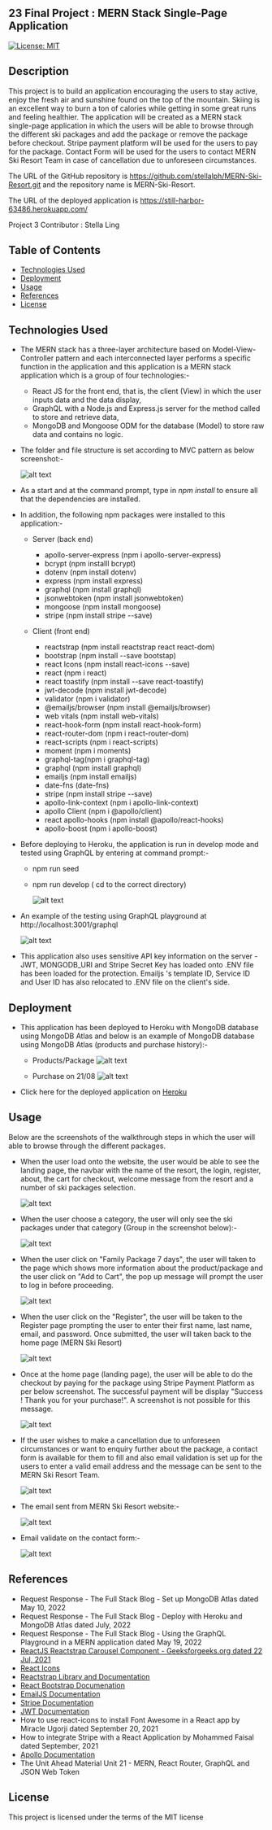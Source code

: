 ## 23 Final Project : MERN Stack Single-Page Application

[![License: MIT](https://img.shields.io/badge/License-MIT-yellow.svg)](https://opensource.org/licenses/MIT)

## Description

This project is to build an application encouraging the users to stay active, enjoy the fresh air and sunshine found on the top of the mountain. Skiing is an excellent way to burn a ton of calories while getting in some great runs and feeling healthier. The application will be created as a MERN stack single-page application in which the users will be able to browse through the different ski packages and add the package or remove the package before checkout. Stripe payment platform will be used for the users to pay for the package. Contact Form will be used for the users to contact MERN Ski Resort Team in case of cancellation due to unforeseen circumstances.

The URL of the GitHub repository is https://github.com/stellalph/MERN-Ski-Resort.git and the repository name is MERN-Ski-Resort.

The URL of the deployed application is https://still-harbor-63486.herokuapp.com/

Project 3 Contributor : Stella Ling

## Table of Contents

- [Technologies Used](#technologies-used)
- [Deployment](#deployment)
- [Usage](#usage)
- [References](#references)
- [License](#license)

## Technologies Used

- The MERN stack has a three-layer architecture based on Model-View-Controller pattern and each interconnected layer performs a specific function in the application and this application is a MERN stack application which is a group of four technologies:-

  - React JS for the front end, that is, the client (View) in which the user inputs data and the data display,
  - GraphQL with a Node.js and Express.js server for the method called to store and retrieve data,
  - MongoDB and Mongoose ODM for the database (Model) to store raw data and contains no logic.

- The folder and file structure is set according to MVC pattern as below screenshot:-

  ![alt text](./client/public/images/mvcfs.jpg)

- As a start and at the command prompt, type in _npm install_ to ensure all that the dependencies are installed.

- In addition, the following npm packages were installed to this application:-

  - Server (back end)

    - apollo-server-express (npm i apollo-server-express)
    - bcrypt (npm installl bcrypt)
    - dotenv (npm install dotenv)
    - express (npm install express)
    - graphql (npm install graphql)
    - jsonwebtoken (npm install jsonwebtoken)
    - mongoose (npm install mongoose)
    - stripe (npm install stripe --save)

  - Client (front end)

    - reactstrap (npm install reactstrap react react-dom)
    - bootstrap (npm install --save bootstap)
    - react Icons (npm install react-icons --save)
    - react (npm i react)
    - react toastify (npm install --save react-toastify)
    - jwt-decode (npm install jwt-decode)
    - validator (npm i validator)
    - @emailjs/browser (npm install @emailjs/browser)
    - web vitals (npm install web-vitals)
    - react-hook-form (npm install react-hook-form)
    - react-router-dom (npm i react-router-dom)
    - react-scripts (npm i react-scripts)
    - moment (npm i moments)
    - graphql-tag(npm i graphql-tag)
    - graphql (npm install graphql)
    - emailjs (npm install emailjs)
    - date-fns (date-fns)
    - stripe (npm install stripe --save)
    - apollo-link-context (npm i apollo-link-context)
    - apollo Client (npm i @apollo/client)
    - react apollo-hooks (npm install @apollo/react-hooks)
    - apollo-boost (npm i apollo-boost)

- Before deploying to Heroku, the application is run in develop mode and tested using GraphQL by entering at command prompt:-

  - npm run seed
  - npm run develop ( cd to the correct directory)

    ![alt text](./client/public/images/dev01.jpg)

- An example of the testing using GraphQL playground at http://localhost:3001/graphql

  ![alt text](./client/public/images/GraphQLex.jpg)

- This application also uses sensitive API key information on the server - JWT, MONGODB_URI and Stripe Secret Key has loaded onto .ENV file has been loaded for the protection. Emailjs 's template ID, Service ID and User ID has also relocated to .ENV file on the client's side.

## Deployment

- This application has been deployed to Heroku with MongoDB database using MongoDB Atlas and below is an example of MongoDB database using MongoDB Atlas (products and purchase history):-

  - Products/Package
    ![alt text](./client/public/images/mongodbatlas.jpg)

  - Purchase on 21/08
    ![alt text](./client/public/images/mongodbatlas2.jpg)

- Click here for the deployed application on [Heroku](https://still-harbor-63486.herokuapp.com/)

## Usage

Below are the screenshots of the walkthrough steps in which the user will able to browse through the different packages.

- When the user load onto the website, the user would be able to see the landing page, the navbar with the name of the resort, the login, register, about, the cart for checkout, welcome message from the resort and a number of ski packages selection.

  ![alt text](./client/public/images/ap01.jpg)

- When the user choose a category, the user will only see the ski packages under that category (Group in the screenshot below):-

  ![alt text](./client/public/images/ap01a.jpg)

- When the user click on "Family Package 7 days", the user will taken to the page which shows more information about the product/package and the user click on "Add to Cart", the pop up message will prompt the user to log in before proceeding.

  ![alt text](./client/public/images/ap02.jpg)

- When the user click on the "Register", the user will be taken to the Register page prompting the user to enter their first name, last name, email, and password. Once submitted, the user will taken back to the home page (MERN Ski Resort)

  ![alt text](./client/public/images/ap04.jpg)

- Once at the home page (landing page), the user will be able to do the checkout by paying for the package using Stripe Payment Platform as per below screenshot. The successful payment will be display "Success ! Thank you for your purchase!". A screenshot is not possible for this message.

  ![alt text](./client/public/images/Stripe01.jpg)

- If the user wishes to make a cancellation due to unforeseen circumstances or want to enquiry further about the package, a contact form is available for them to fill and also email validation is set up for the users to enter a valid email address and the message can be sent to the MERN Ski Resort Team.

  ![alt text](./client/public/images/ap05.jpg)

- The email sent from MERN Ski Resort website:-

  ![alt text](./client/public/images/EMJ.jpg)

- Email validate on the contact form:-

  ![alt text](./client/public/images/EmailValidate.jpg)

## References

- Request Response - The Full Stack Blog - Set up MongoDB Atlas dated May 10, 2022
- Request Response - The Full Stack Blog - Deploy with Heroku and MongoDB Atlas dated July, 2022
- Request Response - The Full Stack Blog - Using the GraphQL Playground in a MERN application dated May 19, 2022
- [ReactJS Reactstrap Carousel Component - Geeksforgeeks.org dated 22 Jul, 2021](https://www.geeksforgeeks.org/reactjs-reactstrap-carousel-component/)
- [React Icons](https://react-icons.github.io/react-icons/)
- [Reactstrap Library and Documentation](https://reactstrap.github.io/?path=/docs/components-carousel--carousel)
- [React Bootstrap Documenation](https://react-bootstrap.github.io/)
- [EmailJS Documentation](https://www.emailjs.com/docs/sdk/send/)
- [Stripe Documentation](https://www.emailjs.com/docs/sdk/send/)
- [JWT Documentation](https://jwt.io/introduction/)
- How to use react-icons to install Font Awesome in a React app by Miracle Ugorji dated September 20, 2021
- How to integrate Stripe with a React Application by Mohammed Faisal dated September, 2021
- [Apollo Documentation](https://www.apollographql.com/docs/)
- The Unit Ahead Material Unit 21 - MERN, React Router, GraphQL and JSON Web Token


## License

This project is licensed under the terms of the MIT license
